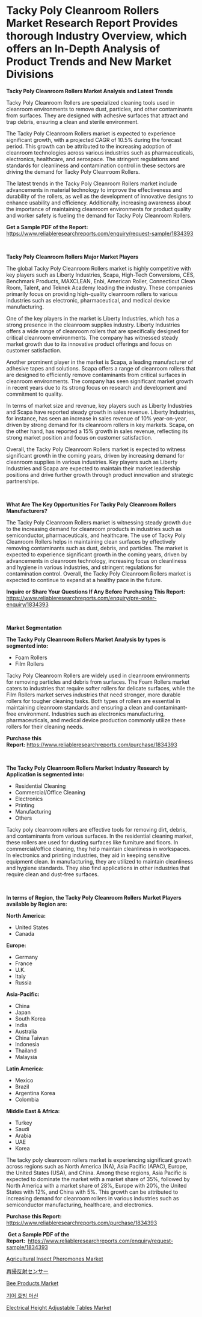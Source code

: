 <p><h1>Tacky Poly Cleanroom Rollers Market Research Report Provides thorough Industry Overview, which offers an In-Depth Analysis of Product Trends and New Market Divisions</h1></p><p><strong>Tacky Poly Cleanroom Rollers Market Analysis and Latest Trends</strong></p>
<p><p>Tacky Poly Cleanroom Rollers are specialized cleaning tools used in cleanroom environments to remove dust, particles, and other contaminants from surfaces. They are designed with adhesive surfaces that attract and trap debris, ensuring a clean and sterile environment.</p><p>The Tacky Poly Cleanroom Rollers market is expected to experience significant growth, with a projected CAGR of 10.5% during the forecast period. This growth can be attributed to the increasing adoption of cleanroom technologies across various industries such as pharmaceuticals, electronics, healthcare, and aerospace. The stringent regulations and standards for cleanliness and contamination control in these sectors are driving the demand for Tacky Poly Cleanroom Rollers.</p><p>The latest trends in the Tacky Poly Cleanroom Rollers market include advancements in material technology to improve the effectiveness and durability of the rollers, as well as the development of innovative designs to enhance usability and efficiency. Additionally, increasing awareness about the importance of maintaining cleanroom environments for product quality and worker safety is fueling the demand for Tacky Poly Cleanroom Rollers.</p></p>
<p><strong>Get a Sample PDF of the Report:&nbsp;</strong> <a href="https://www.reliableresearchreports.com/enquiry/request-sample/1834393">https://www.reliableresearchreports.com/enquiry/request-sample/1834393</a></p>
<p>&nbsp;</p>
<p><strong>Tacky Poly Cleanroom Rollers Major Market Players</strong></p>
<p><p>The global Tacky Poly Cleanroom Rollers market is highly competitive with key players such as Liberty Industries, Scapa, High-Tech Conversions, CES, Benchmark Products, MAXCLEAN, Enbi, American Roller, Connecticut Clean Room, Talent, and Teknek Academy leading the industry. These companies primarily focus on providing high-quality cleanroom rollers to various industries such as electronic, pharmaceutical, and medical device manufacturing.</p><p>One of the key players in the market is Liberty Industries, which has a strong presence in the cleanroom supplies industry. Liberty Industries offers a wide range of cleanroom rollers that are specifically designed for critical cleanroom environments. The company has witnessed steady market growth due to its innovative product offerings and focus on customer satisfaction.</p><p>Another prominent player in the market is Scapa, a leading manufacturer of adhesive tapes and solutions. Scapa offers a range of cleanroom rollers that are designed to efficiently remove contaminants from critical surfaces in cleanroom environments. The company has seen significant market growth in recent years due to its strong focus on research and development and commitment to quality.</p><p>In terms of market size and revenue, key players such as Liberty Industries and Scapa have reported steady growth in sales revenue. Liberty Industries, for instance, has seen an increase in sales revenue of 10% year-on-year, driven by strong demand for its cleanroom rollers in key markets. Scapa, on the other hand, has reported a 15% growth in sales revenue, reflecting its strong market position and focus on customer satisfaction.</p><p>Overall, the Tacky Poly Cleanroom Rollers market is expected to witness significant growth in the coming years, driven by increasing demand for cleanroom supplies in various industries. Key players such as Liberty Industries and Scapa are expected to maintain their market leadership positions and drive further growth through product innovation and strategic partnerships.</p></p>
<p>&nbsp;</p>
<p><strong>What Are The Key Opportunities For Tacky Poly Cleanroom Rollers Manufacturers?</strong></p>
<p><p>The Tacky Poly Cleanroom Rollers market is witnessing steady growth due to the increasing demand for cleanroom products in industries such as semiconductor, pharmaceuticals, and healthcare. The use of Tacky Poly Cleanroom Rollers helps in maintaining clean surfaces by effectively removing contaminants such as dust, debris, and particles. The market is expected to experience significant growth in the coming years, driven by advancements in cleanroom technology, increasing focus on cleanliness and hygiene in various industries, and stringent regulations for contamination control. Overall, the Tacky Poly Cleanroom Rollers market is expected to continue to expand at a healthy pace in the future.</p></p>
<p><strong>Inquire or Share Your Questions If Any Before Purchasing This Report:</strong> <a href="https://www.reliableresearchreports.com/enquiry/pre-order-enquiry/1834393">https://www.reliableresearchreports.com/enquiry/pre-order-enquiry/1834393</a></p>
<p>&nbsp;</p>
<p><strong>Market Segmentation</strong></p>
<p><strong>The Tacky Poly Cleanroom Rollers Market Analysis by types is segmented into:</strong></p>
<p><ul><li>Foam Rollers</li><li>Film Rollers</li></ul></p>
<p><p>Tacky Poly Cleanroom Rollers are widely used in cleanroom environments for removing particles and debris from surfaces. The Foam Rollers market caters to industries that require softer rollers for delicate surfaces, while the Film Rollers market serves industries that need stronger, more durable rollers for tougher cleaning tasks. Both types of rollers are essential in maintaining cleanroom standards and ensuring a clean and contaminant-free environment. Industries such as electronics manufacturing, pharmaceuticals, and medical device production commonly utilize these rollers for their cleaning needs.</p></p>
<p><strong>Purchase this Report:&nbsp;</strong><a href="https://www.reliableresearchreports.com/purchase/1834393">https://www.reliableresearchreports.com/purchase/1834393</a></p>
<p>&nbsp;</p>
<p><strong>The Tacky Poly Cleanroom Rollers Market Industry Research by Application is segmented into:</strong></p>
<p><ul><li>Residential Cleaning</li><li>Commercial/Office Cleaning</li><li>Electronics</li><li>Printing</li><li>Manufacturing</li><li>Others</li></ul></p>
<p><p>Tacky poly cleanroom rollers are effective tools for removing dirt, debris, and contaminants from various surfaces. In the residential cleaning market, these rollers are used for dusting surfaces like furniture and floors. In commercial/office cleaning, they help maintain cleanliness in workspaces. In electronics and printing industries, they aid in keeping sensitive equipment clean. In manufacturing, they are utilized to maintain cleanliness and hygiene standards. They also find applications in other industries that require clean and dust-free surfaces.</p></p>
<p>&nbsp;</p>
<p><strong>In terms of Region, the Tacky Poly Cleanroom Rollers Market Players available by Region are:</strong></p>
<p>
    <p> <strong> North America: </strong>
        <ul>
            <li>United States</li>
            <li>Canada</li>
        </ul>
        </p> 
    <p> <strong> Europe: </strong>
        <ul>
            <li>Germany</li>
            <li>France</li>
            <li>U.K.</li>
            <li>Italy</li>
            <li>Russia</li>
        </ul>
        </p> 
    <p> <strong> Asia-Pacific: </strong>
        <ul>
            <li>China</li>
            <li>Japan</li>
            <li>South Korea</li>
            <li>India</li>
            <li>Australia</li>
            <li>China Taiwan</li>
            <li>Indonesia</li>
            <li>Thailand</li>
            <li>Malaysia</li>
        </ul>
        </p> 
    <p> <strong> Latin America: </strong>
        <ul>
            <li>Mexico</li>
            <li>Brazil</li>
            <li>Argentina Korea</li>
            <li>Colombia</li>
        </ul>
        </p> 
    <p> <strong> Middle East & Africa: </strong>
        <ul>
            <li>Turkey</li>
            <li>Saudi</li>
            <li>Arabia</li>
            <li>UAE</li>
            <li>Korea</li>
        </ul>
    </p>
    </p>
<p><p>The tacky poly cleanroom rollers market is experiencing significant growth across regions such as North America (NA), Asia Pacific (APAC), Europe, the United States (USA), and China. Among these regions, Asia Pacific is expected to dominate the market with a market share of 35%, followed by North America with a market share of 28%, Europe with 20%, the United States with 12%, and China with 5%. This growth can be attributed to increasing demand for cleanroom rollers in various industries such as semiconductor manufacturing, healthcare, and electronics.</p></p>
<p><strong>Purchase this Report: </strong><a href="https://www.reliableresearchreports.com/purchase/1834393">https://www.reliableresearchreports.com/purchase/1834393</a></p>
<p>&nbsp;<strong>Get a Sample PDF of the Report:&nbsp;&nbsp;</strong><a href="https://www.reliableresearchreports.com/enquiry/request-sample/1834393">https://www.reliableresearchreports.com/enquiry/request-sample/1834393</a></p>
<p><strong></strong></p>
<p><p><a href="https://issuu.com/reportprime-2/docs/agricultural-insect-pheromones-market-size-2030.pp">Agricultural Insect Pheromones Market</a></p><p><a href="https://github.com/EstelWisozk1/Market-Research-Report-List-1/blob/main/32432617633.md">再帰反射センサー</a></p><p><a href="https://issuu.com/reportprime-2/docs/bee-products-market-size-2030.pptx">Bee Products Market</a></p><p><a href="https://github.com/wallacBahrtyinger567686/Market-Research-Report-List-1/blob/main/82564266934.md">기어 호빙 머신</a></p><p><a href="https://github.com/lubmix/Market-Research-Report-List-2/blob/main/electrical-height-adjustable-tables-market.md">Electrical Height Adjustable Tables Market</a></p></p>